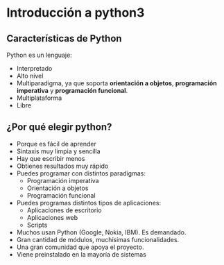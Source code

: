 # Introducción a python3

## Características de Python 

Python es un lenguaje:

* Interpretado
* Alto nivel
* Multiparadigma, ya que soporta **orientación a objetos**, **programación imperativa**  y **programación funcional**.
* Multiplataforma
* Libre

## ¿Por qué elegir python?

* Porque es fácil de aprender
* Sintaxis muy limpia y sencilla
* Hay que escribir menos
* Obtienes resultados muy rápido
* Puedes programar con distintos paradigmas:
	* Programación imperativa
	* Orientación a objetos
	* Programación funcional
* Puedes programas distintos tipos de aplicaciones:
	* Aplicaciones de escritorio
	* Aplicaciones web
	* Scripts
* Muchos usan Python (Google, Nokia, IBM). Es demandado.
* Gran cantidad de módulos, muchísimas funcionalidades.
* Una gran comunidad que apoya el proyecto.
* Viene preinstalado en la mayoría de sistemas